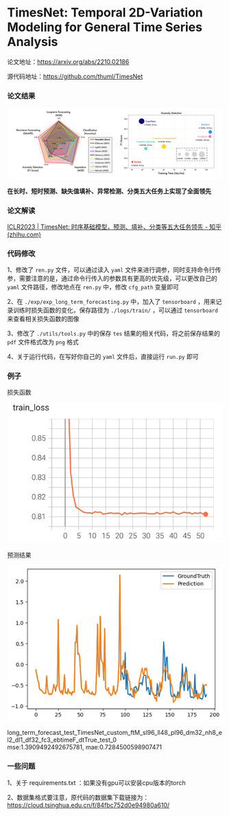 # TimesNet: Temporal 2D-Variation Modeling for General Time Series Analysis
论文地址：https://arxiv.org/abs/2210.02186

源代码地址：https://github.com/thuml/TimesNet

### 论文结果

![](./example/result.PNG)

**在长时、短时预测、缺失值填补、异常检测、分类五大任务上实现了全面领先**

### 论文解读

[ICLR2023 | TimesNet: 时序基础模型，预测、填补、分类等五大任务领先 - 知乎 (zhihu.com)](https://zhuanlan.zhihu.com/p/606575441)

### 代码修改

1、修改了 `ren.py` 文件，可以通过读入 `yaml` 文件来进行调参，同时支持命令行传参，需要注意的是，通过命令行传入的参数具有更高的优先级，可以更改自己的 `yaml` 文件路径，修改地点在 `ren.py` 中，修改 `cfg_path` 变量即可

2、在 `./exp/exp_long_term_forecasting.py` 中，加入了 `tensorboard` ，用来记录训练时损失函数的变化，保存路径为 `./logs/train/` ，可以通过 `tensorboard` 来查看相关损失函数的图像

3、修改了 `./utils/tools.py` 中的保存 `tes` 结果的相关代码，将之前保存结果的 `pdf` 文件格式改为 `png` 格式

4、关于运行代码，在写好你自己的 `yaml` 文件后，直接运行 `run.py` 即可
### 例子

损失函数

![](./example/train_loss.PNG)


预测结果

![](./example/0.PNG)

long_term_forecast_test_TimesNet_custom_ftM_sl96_ll48_pl96_dm32_nh8_el2_dl1_df32_fc3_ebtimeF_dtTrue_test_0  
mse:1.3909492492675781, mae:0.7284500598907471

### 一些问题

1、关于 requirements.txt ：如果没有gpu可以安装cpu版本的torch

2、数据集格式要注意，原代码的数据集下载链接为：https://cloud.tsinghua.edu.cn/f/84fbc752d0e94980a610/